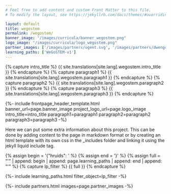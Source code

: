 ```yaml
---
# Feel free to add content and custom Front Matter to this file.
# To modify the layout, see https://jekyllrb.com/docs/themes/#overriding-theme-defaults

layout: default
title: wegostem
permalink: /wegostem/
banner_image: "/images/curricula/banner_wegostem.png"
logo_image: "/images/curricula/logo_wegostem.png"
partner_images: ['/images/partners/ugent.svg', '/images/partners/dwengo.svg', '/images/partners/vito.png', '/images/partners/flandersmake.jpeg', '/images/partners/kuleuven.png', '/images/partners/kbc.png', '/images/partners/dssmith.jpeg', '/images/partners/cegeka.png', '/images/partners/att.png']
learning_paths: ['WeGoSTEM-v1']
---
```


{% capture intro_title %} {{ site.translations[site.lang].wegostem.intro_title }} {% endcapture %}
{% capture paragraph1 %} {{ site.translations[site.lang].wegostem.paragraph1 }} {% endcapture %}
{% capture paragraph2 %} {{ site.translations[site.lang].wegostem.paragraph2 }} {% endcapture %}
{% capture paragraph3 %} {{ site.translations[site.lang].wegostem.paragraph3 }} {% endcapture %}


{%- include frontpage_header_template.html banner_url=page.banner_image project_logo_url=page.logo_image
intro_title=intro_title
paragraph1=paragraph1
paragraph2=paragraph2
paragraph3=paragraph3
-%}

Here we can put some extra information about this project. This can be done by adding content to the page in markdown format or by creating an html template with its own css in the _includes folder and linking it using the jekyll liquid include tag.

{% assign begin = '{"hruids": ' %}
{% assign end = '}' %}
{% assign full = "'" | append: begin | append: page.learning_paths | append: end | append: "'" %}
{% capture lp_filter %} {{ full }} {% endcapture %}

{%- include learning_paths.html filter_object=lp_filter -%}

{%- include partners.html images=page.partner_images -%}